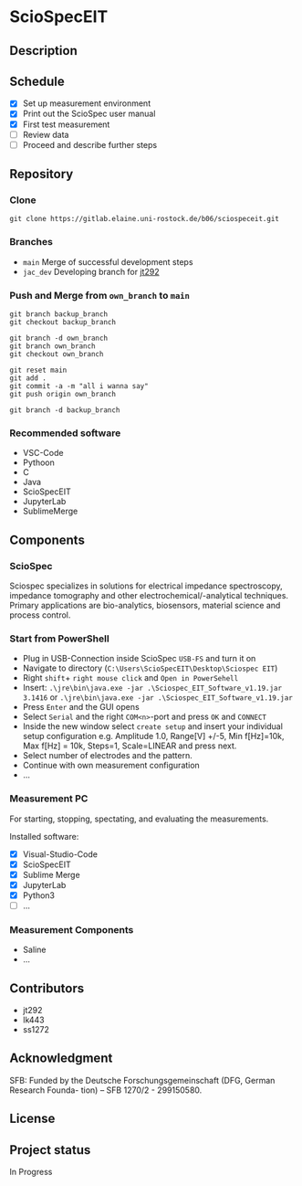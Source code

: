 # ScioSpecEIT

## Description

## Schedule

- [x] Set up measurement environment
- [x] Print out the ScioSpec user manual
- [x] First test measurement
- [ ] Review data
- [ ] Proceed and describe further steps

## Repository

### Clone
 ```
git clone https://gitlab.elaine.uni-rostock.de/b06/sciospeceit.git
 ```

### Branches

- `main` Merge of successful development steps
- `jac_dev` Developing branch for [jt292](https://gitlab.elaine.uni-rostock.de/jt292)

### Push and Merge from `own_branch` to `main`

```
git branch backup_branch
git checkout backup_branch

git branch -d own_branch
git branch own_branch
git checkout own_branch

git reset main
git add .
git commit -a -m "all i wanna say"
git push origin own_branch

git branch -d backup_branch

```

### Recommended software

- VSC-Code
- Pythoon
- C
- Java
- ScioSpecEIT
- JupyterLab
- SublimeMerge

## Components

### ScioSpec

Sciospec specializes in solutions for electrical impedance spectroscopy, impedance tomography and other electrochemical/-analytical techniques. Primary applications are bio-analytics, biosensors, material science and process control.

### Start from PowerShell

- Plug in USB-Connection inside ScioSpec `USB-FS` and turn it on
- Navigate to directory (`C:\Users\ScioSpecEIT\Desktop\Sciospec EIT`)
- Right `shift`+ `right mouse click` and `Open in PowerSehell`
- Insert: `.\jre\bin\java.exe -jar .\Sciospec_EIT_Software_v1.19.jar 3.1416` or `.\jre\bin\java.exe -jar .\Sciospec_EIT_Software_v1.19.jar`
- Press `Enter` and the GUI opens
- Select `Serial` and the right `COM<n>`-port and press `OK` and `CONNECT`
- Inside the new window select `create setup` and insert your individual setup configuration e.g. Amplitude 1.0, Range[V] +/-5, Min f[Hz]=10k, Max f[Hz] = 10k,  Steps=1, Scale=LINEAR and press next.
- Select number of electrodes and the pattern.
- Continue with own measurement configuration
- ...

### Measurement PC

For starting, stopping, spectating, and evaluating the measurements.

Installed software:

- [x] Visual-Studio-Code
- [x] ScioSpecEIT
- [x] Sublime Merge
- [x] JupyterLab
- [x] Python3
- [ ] ...

### Measurement Components

- Saline
- ...

## Contributors

- jt292
- lk443
- ss1272


## Acknowledgment

SFB: Funded by the Deutsche Forschungsgemeinschaft (DFG, German Research Founda-
tion) – SFB 1270/2 - 299150580.

## License

 

## Project status

In Progress